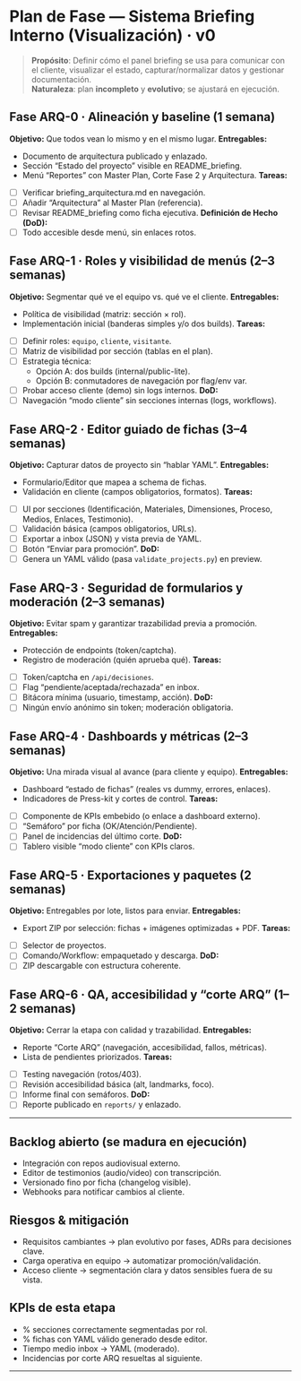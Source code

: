 # Plan de Fase — Sistema Briefing Interno (Visualización) · v0

> **Propósito**: Definir cómo el panel briefing se usa para comunicar con el cliente, visualizar el estado, capturar/normalizar datos y gestionar documentación.  
> **Naturaleza**: plan **incompleto** y **evolutivo**; se ajustará en ejecución.

## Fase ARQ-0 · Alineación y baseline (1 semana)
**Objetivo:** Que todos vean lo mismo y en el mismo lugar.
**Entregables:**
- Documento de arquitectura publicado y enlazado.
- Sección “Estado del proyecto” visible en README_briefing.
- Menú “Reportes” con Master Plan, Corte Fase 2 y Arquitectura.
**Tareas:**
- [ ] Verificar briefing_arquitectura.md en navegación.
- [ ] Añadir “Arquitectura” al Master Plan (referencia).
- [ ] Revisar README_briefing como ficha ejecutiva.
**Definición de Hecho (DoD):**
- [ ] Todo accesible desde menú, sin enlaces rotos.

## Fase ARQ-1 · Roles y visibilidad de menús (2–3 semanas)
**Objetivo:** Segmentar qué ve el equipo vs. qué ve el cliente.
**Entregables:**
- Política de visibilidad (matriz: sección × rol).
- Implementación inicial (banderas simples y/o dos builds).
**Tareas:**
- [ ] Definir roles: `equipo`, `cliente`, `visitante`.
- [ ] Matriz de visibilidad por sección (tablas en el plan).
- [ ] Estrategia técnica: 
  - Opción A: dos builds (internal/public-lite).
  - Opción B: conmutadores de navegación por flag/env var.
- [ ] Probar acceso cliente (demo) sin logs internos.
**DoD:**
- [ ] Navegación “modo cliente” sin secciones internas (logs, workflows).

## Fase ARQ-2 · Editor guiado de fichas (3–4 semanas)
**Objetivo:** Capturar datos de proyecto sin “hablar YAML”.
**Entregables:**
- Formulario/Editor que mapea a schema de fichas.
- Validación en cliente (campos obligatorios, formatos).
**Tareas:**
- [ ] UI por secciones (Identificación, Materiales, Dimensiones, Proceso, Medios, Enlaces, Testimonio).
- [ ] Validación básica (campos obligatorios, URLs).
- [ ] Exportar a inbox (JSON) y vista previa de YAML.
- [ ] Botón “Enviar para promoción”.
**DoD:**
- [ ] Genera un YAML válido (pasa `validate_projects.py`) en preview.

## Fase ARQ-3 · Seguridad de formularios y moderación (2–3 semanas)
**Objetivo:** Evitar spam y garantizar trazabilidad previa a promoción.
**Entregables:**
- Protección de endpoints (token/captcha).
- Registro de moderación (quién aprueba qué).
**Tareas:**
- [ ] Token/captcha en `/api/decisiones`.
- [ ] Flag “pendiente/aceptada/rechazada” en inbox.
- [ ] Bitácora mínima (usuario, timestamp, acción).
**DoD:**
- [ ] Ningún envío anónimo sin token; moderación obligatoria.

## Fase ARQ-4 · Dashboards y métricas (2–3 semanas)
**Objetivo:** Una mirada visual al avance (para cliente y equipo).
**Entregables:**
- Dashboard “estado de fichas” (reales vs dummy, errores, enlaces).
- Indicadores de Press-kit y cortes de control.
**Tareas:**
- [ ] Componente de KPIs embebido (o enlace a dashboard externo).
- [ ] “Semáforo” por ficha (OK/Atención/Pendiente).
- [ ] Panel de incidencias del último corte.
**DoD:**
- [ ] Tablero visible “modo cliente” con KPIs claros.

## Fase ARQ-5 · Exportaciones y paquetes (2 semanas)
**Objetivo:** Entregables por lote, listos para enviar.
**Entregables:**
- Export ZIP por selección: fichas + imágenes optimizadas + PDF.
**Tareas:**
- [ ] Selector de proyectos.
- [ ] Comando/Workflow: empaquetado y descarga.
**DoD:**
- [ ] ZIP descargable con estructura coherente.

## Fase ARQ-6 · QA, accesibilidad y “corte ARQ” (1–2 semanas)
**Objetivo:** Cerrar la etapa con calidad y trazabilidad.
**Entregables:**
- Reporte “Corte ARQ” (navegación, accesibilidad, fallos, métricas).
- Lista de pendientes priorizados.
**Tareas:**
- [ ] Testing navegación (rotos/403).
- [ ] Revisión accesibilidad básica (alt, landmarks, foco).
- [ ] Informe final con semáforos.
**DoD:**
- [ ] Reporte publicado en `reports/` y enlazado.

---

## Backlog abierto (se madura en ejecución)
- Integración con repos audiovisual externo.
- Editor de testimonios (audio/video) con transcripción.
- Versionado fino por ficha (changelog visible).
- Webhooks para notificar cambios al cliente.

## Riesgos & mitigación
- Requisitos cambiantes → plan evolutivo por fases, ADRs para decisiones clave.
- Carga operativa en equipo → automatizar promoción/validación.
- Acceso cliente → segmentación clara y datos sensibles fuera de su vista.

## KPIs de esta etapa
- % secciones correctamente segmentadas por rol.
- % fichas con YAML válido generado desde editor.
- Tiempo medio inbox → YAML (moderado).
- Incidencias por corte ARQ resueltas al siguiente.

---
